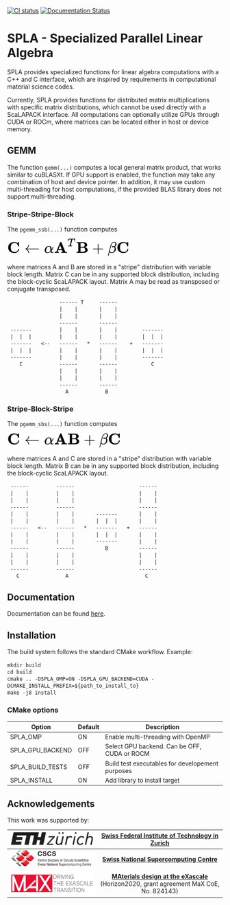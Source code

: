 [![CI status](https://github.com/eth-cscs/spla/workflows/CI/badge.svg)](https://github.com/eth-cscs/spla/actions?query=workflow%3ACI)
[![Documentation Status](https://readthedocs.org/projects/spla/badge/?version=latest)](https://spla.readthedocs.io/en/latest/?badge=latest)

# SPLA - Specialized Parallel Linear Algebra
SPLA provides specialized functions for linear algebra computations with a C++ and C interface, which are inspired by requirements in computational material science codes.

Currently, SPLA provides functions for distributed matrix multiplications with specific matrix distributions, which cannot be used directly with a ScaLAPACK interface.
All computations can optionally utilize GPUs through CUDA or ROCm, where matrices can be located either in host or device memory.

## GEMM
The function `gemm(...)` computes a local general matrix product, that works similar to cuBLASXt. If GPU support is enabled, the function may take any combination of host and device pointer. In addition, it may use custom multi-threading for host computations, if the provided BLAS library does not support multi-threading.

### Stripe-Stripe-Block
The `pgemm_ssb(...)` function computes

![ethz](docs/images/ssb_formula.svg)

where matrices A and B are stored in a "stripe" distribution with variable block length. Matrix C can be in any supported block distribution, including the block-cyclic ScaLAPACK layout. Matrix A may be read as transposed or conjugate transposed.


                     ------ T     ------
                     |    |       |    |
                     |    |       |    |
                     ------       ------
     -------         |    |       |    |        -------
     |  |  |         |    |       |    |        |  |  |
     -------   <--   ------   *   ------    +   -------
     |  |  |         |    |       |    |        |  |  |
     -------         |    |       |    |        -------
        C            ------       ------           C
                     |    |       |    |
                     |    |       |    |
                     ------       ------
                       A            B



### Stripe-Block-Stripe
The `pgemm_sbs(...)` function computes

![ethz](docs/images/sbs_formula.svg)

where matrices A and C are stored in a "stripe" distribution with variable block length. Matrix B can be in any supported block distribution, including the block-cyclic ScaLAPACK layout.

     ------         ------                     ------
     |    |         |    |                     |    |
     |    |         |    |                     |    |
     ------         ------                     ------
     |    |         |    |       -------       |    |
     |    |         |    |       |  |  |       |    |
     ------   <--   ------   *   -------   +   ------
     |    |         |    |       |  |  |       |    |
     |    |         |    |       -------       |    |
     ------         ------          B          ------
     |    |         |    |                     |    |
     |    |         |    |                     |    |
     ------         ------                     ------
       C               A                         C

## Documentation
Documentation can be found [here](https://spla.readthedocs.io/en/latest/).

## Installation
The build system follows the standard CMake workflow. Example:
```console
mkdir build
cd build
cmake .. -DSPLA_OMP=ON -DSPLA_GPU_BACKEND=CUDA -DCMAKE_INSTALL_PREFIX=${path_to_install_to}
make -j8 install
```

### CMake options
| Option                | Default | Description                                      |
|-----------------------|---------|--------------------------------------------------|
| SPLA_OMP              | ON      | Enable multi-threading with OpenMP               |
| SPLA_GPU_BACKEND      | OFF     | Select GPU backend. Can be OFF, CUDA or ROCM     |
| SPLA_BUILD_TESTS      | OFF     | Build test executables for developement purposes |
| SPLA_INSTALL          | ON      | Add library to install target                    |

## Acknowledgements
This work was supported by:


|![ethz](docs/images/logo_ethz.png) | [**Swiss Federal Institute of Technology in Zurich**](https://www.ethz.ch/) |
|:----:|:----:|
|![cscs](docs/images/logo_cscs.png) | [**Swiss National Supercomputing Centre**](https://www.cscs.ch/)            |
|![max](docs/images/logo_max.png)  | [**MAterials design at the eXascale**](http://www.max-centre.eu) <br> (Horizon2020, grant agreement MaX CoE, No. 824143) |

